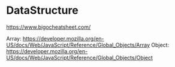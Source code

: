 # DataStructure

https://www.bigocheatsheet.com/

Array: https://developer.mozilla.org/en-US/docs/Web/JavaScript/Reference/Global_Objects/Array
Object: https://developer.mozilla.org/en-US/docs/Web/JavaScript/Reference/Global_Objects/Object
